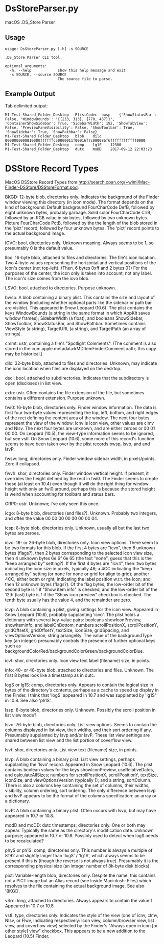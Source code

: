 # DsStoreParser.py
macOS .DS_Store Parser

## Usage
```
usage: DsStoreParser.py [-h] -s SOURCE

.DS_Store Parser CLI tool.

optional arguments:
  -h, --help            show this help message and exit
  -s SOURCE, --source SOURCE
                        The source file to parse.
```

## Example Output
Tab delimited output:
```
M1-Test-Shared_Folder_Desktop	PlistCodec	bwsp	{'ShowStatusBar': False, 'WindowBounds': '{{233, 313}, {770, 437}}', 'ContainerShowSidebar': True, 'SidebarWidth': 192, 'ShowTabView': False, 'PreviewPaneVisibility': False, 'ShowToolbar': True, 'ShowSidebar': True, 'ShowPathbar': False}
M1-Test-Shared_Folder_Desktop	blob	dilc	0000000000010000ffffffc50000011f00016f7c00008bf6ffffffffffff0000
M1-Test-Shared_Folder_Desktop	comp	lg1S	12300
M1-Test-Shared_Folder_Desktop	dutc	moDD	2017-09-12 22:03:23
```

# DSStore Record Types
MacOS DSStore Record Types from http://search.cpan.org/~wiml/Mac-Finder-DSStore/DSStoreFormat.pod.


BKGD:	 12-byte blob, directories only. Indicates the background of the Finder window viewing this directory (in icon mode). The format depends on the kind of background: Default background FourCharCode DefB, followed by eight unknown bytes, probably garbage. Solid color FourCharCode ClrB, followed by an RGB value in six bytes, followed by two unknown bytes. Picture FourCharCode PctB, followed by the the length of the blob stored in the 'pict' record, followed by four unknown bytes. The 'pict' record points to the actual background image.


ICVO:	 bool, directories only. Unknown meaning. Always seems to be 1, so presumably 0 is the default value.


Iloc:	 16-byte blob, attached to files and directories. The file's icon location. Two 4-byte values representing the horizontal and vertical positions of the icon's center (not top-left). (Then, 6 bytes 0xff and 2 bytes 0?) For the purposes of the center, the icon only is taken into account, not any label. The icon's size comes from the icvo blob.


LSVO:	 bool, attached to directories. Purpose unknown.


bwsp:	 A blob containing a binary plist. This contains the size and layout of the window (including whether optional parts like the sidebar or path bar are visible). This appeared in Snow Leopard (10.6). The plist contains the keys WindowBounds (a string in the same format in which AppKit saves window frames); SidebarWidth (a float), and booleans ShowSidebar, ShowToolbar, ShowStatusBar, and ShowPathbar. Sometimes contains ViewStyle (a string), TargetURL (a string), and TargetPath (an array of strings).


cmmt:	 ustr, containing a file's "Spotlight Comments". (The comment is also stored in the com.apple.metadata:kMDItemFinderComment xattr; this copy may be historical.)


dilc:	 32-byte blob, attached to files and directories. Unknown, may indicate the icon location when files are displayed on the desktop.


dscl:	 bool, attached to subdirectories. Indicates that the subdirectory is open (disclosed) in list view.


extn:	 ustr. Often contains the file extension of the file, but sometimes contains a different extension. Purpose unknown.


fwi0:	 16-byte blob, directories only. Finder window information. The data is first four two-byte values representing the top, left, bottom, and right edges of the rect defining the content area of the window. The next four bytes represent the view of the window: icnv is icon view, other values are clmv and Nlsv. The next four bytes are unknown, and are either zeroes or 00 01 00 00. On Leopard (10.5), the view-type information seems to be ignored, but see vstl. On Snow Leopard (10.6), some more of this record's function seems to have been taken over by the plist records bwsp, lsvp, and and lsvP.


fwsw:	 long, directories only. Finder window sidebar width, in pixels/points. Zero if collapsed.


fwvh:	 shor, directories only. Finder window vertical height. If present, it overrides the height defined by the rect in fwi0. The Finder seems to create these (at least on 10.4) even though it will do the right thing for window height with only an fwi0 around, perhaps this is because the stored height is weird when accounting for toolbars and status bars.


GRP0:	 ustr. Unknown; I've only seen this once.


icgo:	 8-byte blob, directories (and files?). Unknown. Probably two integers, and often the value 00 00 00 00 00 00 00 04.


icsp:	 8-byte blob, directories only. Unknown, usually all but the last two bytes are zeroes.


icvo:	 18- or 26-byte blob, directories only. Icon view options. There seem to be two formats for this blob. If the first 4 bytes are "icvo", then 8 unknown bytes (flags?), then 2 bytes corresponding to the selected icon view size, then 4 unknown bytes 6e 6f 6e 65 (the text "none", guess that this is the "keep arranged by" setting?). If the first 4 bytes are "icv4", then: two bytes indicating the icon size in pixels, typically 48; a 4CC indicating the "keep arranged by" setting (or none for none or grid for align to grid); another 4CC, either botm or rght, indicating the label position w.r.t. the icon; and then 12 unknown bytes (flags?). Of the flag bytes, the low-order bit of the second byte is 1 if "Show item info" is checked, and the low-order bit of the 12th (last) byte is 1 if the "Show icon preview" checkbox is checked. The tenth byte usually has the value 4, and the remainder are zero.


icvp:	 A blob containing a plist, giving settings for the icon view. Appeared in Snow Leopard (10.6), probably supplanting 'icvo'. The plist holds a dictionary with several key-value pairs: booleans showIconPreview, showItemInfo, and labelOnBottom; numbers scrollPositionX, scrollPositionY, gridOffsetX, gridOffsetY, textSize, iconSize, gridSpacing, and viewOptionsVersion; string arrangeBy. The value of the backgroundType key (an integer) presumably controls the presence of further optional keys such as backgroundColorRed/backgroundColorGreen/backgroundColorBlue.


icvt:	 shor, directories only. Icon view text label (filename) size, in points.


info:	 40- or 48-byte blob, attached to directories and files. Unknown. The first 8 bytes look like a timestamp as in dutc.


logS or lg1S:	 comp, directories only. Appears to contain the logical size in bytes of the directory's contents, perhaps as a cache to speed up display in the Finder. I think that 'logS' appeared in 10.7 and was supplanted by 'lg1S' in 10.8. See also 'ph1S'.


lssp:	 8-byte blob, directories only. Unknown. Possibly the scroll position in list view mode?


lsvo:	 76-byte blob, directories only. List view options. Seems to contain the columns displayed in list view, their widths, and their sort ordering if any. Presumably supplanted by lsvp and/or lsvP. These list view settings are shared between list view and the list portion of coverflow view.


lsvt:	 shor, directories only. List view text (filename) size, in points.


lsvp:	 A blob containing a binary plist. List view settings, perhaps supplanting the 'lsvo' record. Appeared in Snow Leopard (10.6). The plist contains boolean values for the keys showIconPreview, useRelativeDates, and calculateAllSizes; numbers for scrollPositionX, scrollPositionY, textSize, iconSize, and viewOptionsVersion (typically 1); and a string, sortColumn. There is also a columns key containing the set of columns, their widths, visibility, column ordering, sort ordering. The only difference between lsvp and lsvP appears to be the format of the columns specification: an array or a dictionary.


lsvP:	 A blob containing a binary plist. Often occurs with lsvp, but may have appeared in 10.7 or 10.8.


modD and moDD:	 dutc timestamps; directories only. One or both may appear. Typically the same as the directory's modification date. Unknown purpose; appeared in 10.7 or 10.8. Possibly used to detect when logS needs to be recalculated?


phyS or ph1S:	 comp, directories only. This number is always a multiple of 8192 and slightly larger than 'logS' / 'lg1S', which always seems to be present if this is (though the reverse is not always true). Presumably it is the corresponding physical size (an integer number of 8k-byte disk blocks).


pict:	 Variable-length blob, directories only. Despite the name, this contains not a PICT image but an Alias record (see Inside Macintosh: Files) which resolves to the file containing the actual background image. See also 'BKGD'.


vSrn:	 long, attached to directories. Always appears to contain the value 1. Appeared in 10.7 or 10.8.


vstl:	 type, directories only. Indicates the style of the view (one of icnv, clmv, Nlsv, or Flwv, indicating respectively: icon view, column/browser view, list view, and coverflow view) selected by the Finder's "Always open in icon [or other style] view" checkbox. This appears to be a new addition to the Leopard (10.5) Finder.





